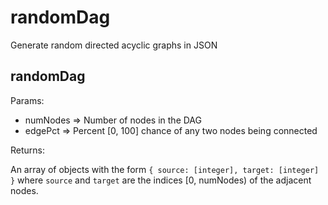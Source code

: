 # randomDag

Generate random directed acyclic graphs in JSON

## randomDag

Params:

* numNodes => Number of nodes in the DAG
* edgePct => Percent [0, 100] chance of any two nodes being connected 

Returns:

An array of objects with the form  ``{ source: [integer], target: [integer] }`` where ``source`` and ``target`` are the indices [0, numNodes) of the adjacent nodes.
